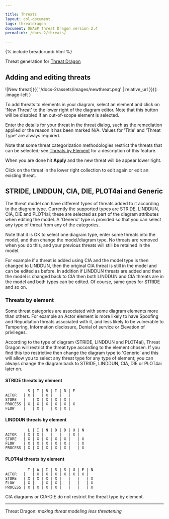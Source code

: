 ```yaml
---

title: Threats
layout: col-document
tags: threatdragon
document: OWASP Threat Dragon version 2.4
permalink: /docs-2/threats/

---
```


{% include breadcrumb.html %}
<style type="text/css">
.image-left {
  display: block;
  margin-left: auto;
  margin-right: 15px;
  float: left;
}
</style>

Threat generation for [Threat Dragon](http://owasp.org/www-project-threat-dragon)

## Adding and editing threats

![New threat]({{ '/docs-2/assets/images/newthreat.png' | relative_url }}){: .image-left }

To add threats to elements in your diagram, select an element
and click on 'New Threat' to the lower right of the diagram editor.
Note that this button will be disabled if an out-of-scope element is selected.

Enter the details for your threat in the threat dialog,
such as the remediation applied or the reason it has been marked N/A.
Values for 'Title' and 'Threat Type' are always required.

Note that some threat categorization methodologies restrict the threats that can be selected;
see [Threats by Element](#threats-by-element) for a description of this feature.

When you are done hit **Apply** and the new threat will be appear lower right.

Click on the threat in the lower right collection to edit again or edit an existing threat.

## STRIDE, LINDDUN, CIA, DIE, PLOT4ai and Generic

The threat model can have different types of threats added to it according to the diagram type.
Currently the supported types are STRIDE, LINDDUN, CIA, DIE and PLOT4ai;
these are selected as part of the diagram attributes when editing the model.
A 'Generic' type is provided so that you can select any type of threat from any of the categories.

Note that it is OK to select one diagram type, enter some threats into the model,
and then change the model/diagram type. No threats are removed when you do this,
and your previous threats will still be retained in the model.

For example if a threat is added using CIA and the model type is then changed to LINDDUN,
then the original CIA threat is still in the model and can be edited as before.
In addition if LINDDUN threats are added and then the model is changed back to CIA
then both LINDDUN and CIA threats are in the model and both types can be edited.
Of course, same goes for STRIDE and so on.

### Threats by element

Some threat categories are associated with some diagram elements more than others.
For example an Actor element is more likely to have Spoofing and Repudiation threats
associated with it, and less likely to be vulnerable to
Tampering, Information disclosure, Denial of service or Elevation of privileges.

According to the type of diagram (STRIDE, LINDDUN and PLOT4ai),
Threat Dragon will restrict the threat type according to the element chosen.
If you find this too restrictive then change the diagram type to 'Generic'
and this will allow you to select any threat type for any type of element;
you can always change the diagram back to STRIDE, LINDDUN, CIA, DIE or PLOT4ai later on.

#### STRIDE threats by element

```text
          S | T | R | I | D | E
ACTOR   | X |   | X |   |   |
STORE   |   | X | X | X | X |
PROCESS | X | X | X | X | X | X
FLOW    |   | X |   | X | X |
```

#### LINDDUN threats by element

```text
          L | I | N | D | D | U | N
ACTOR   | X | X |   |   |   | X |
STORE   | X | X | X | X | X |   | X
FLOW    | X | X | X | X | X |   | X
PROCESS | X | X | X | X | X |   | X
```

#### PLOT4ai threats by element

```text
          T | A | I | S | S | U | E | N
ACTOR   |   | X | X | X | X | X | X |
STORE   | X | X | X | X |   |   |   | X
FLOW    | X |   | X | X |   |   |   | X
PROCESS | X | X | X | X |   |   |   | X
```

CIA diagrams or CIA-DIE do not restrict the threat type by element.

----

Threat Dragon: _making threat modeling less threatening_

